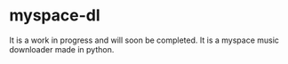 myspace-dl
==========

It is a work in progress and will soon be completed. It is a myspace music downloader made in python.
